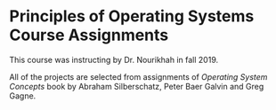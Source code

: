 # Principles of Operating Systems Course Assignments

This course was instructing by Dr. Nourikhah in fall 2019.

All of the projects are selected from assignments of *Operating System Concepts* book by Abraham Silberschatz, Peter Baer Galvin and Greg Gagne.